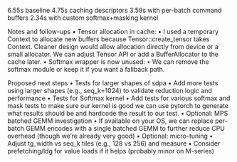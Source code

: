 6.55s baseline 
4.75s caching descriptors
3.59s with per-batch command buffers
2.34s with custom softmax+masking kernel

Notes and follow-ups
  • Tensor allocation in cache:
     • I used a temporary Context to allocate new buffers because Tensor::create_tensor takes Context. Cleaner design
       would allow allocation directly from device or a small allocator. We can adjust Tensor API or add a
       BufferAllocator to the cache later.
  • Softmax wrapper is now unused:
     • We can remove the softmax module or keep it if you want a fallback path.

 Proposed next steps
  • Tests for larger shapes of sdpa
     • Add more tests using larger shapes (e.g., seq_k=1024) to validate reduction logic and performance
  • Tests for Softmax kernel
     • Add tests for various softmax and mask tests to make sure our kernel is good we can use pytorch to generate what results should be and hardcode the result to our test.
  • Optional: MPS batched GEMM investigation
     • If available on your OS, we can replace per-batch GEMM encodes with a single batched GEMM to further reduce
       CPU overhead (though we’re already very good)
  • Optional: micro-tuning
     • Adjust tg_width vs seq_k tiles (e.g., 128 vs 256) and measure
     • Consider prefetching/ldg for value loads if it helps (probably minor on M-series)
